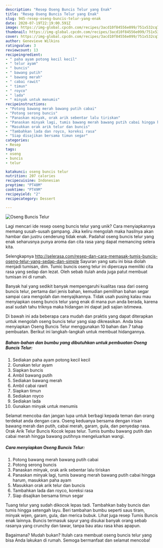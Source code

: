 ```yaml
---
description: "Resep Oseng Buncis Telur yang Enak"
title: "Resep Oseng Buncis Telur yang Enak"
slug: 945-resep-oseng-buncis-telur-yang-enak
date: 2020-07-19T22:19:00.591Z
image: https://img-global.cpcdn.com/recipes/3acd10f84556e099/751x532cq70/oseng-buncis-telur-foto-resep-utama.jpg
thumbnail: https://img-global.cpcdn.com/recipes/3acd10f84556e099/751x532cq70/oseng-buncis-telur-foto-resep-utama.jpg
cover: https://img-global.cpcdn.com/recipes/3acd10f84556e099/751x532cq70/oseng-buncis-telur-foto-resep-utama.jpg
author: Genevieve Wilkins
ratingvalue: 3
reviewcount: 13
recipeingredient:
- " paha ayam potong kecil kecil"
- " telur ayam"
- " buncis"
- " bawang putih"
- " bawang merah"
- " cabai rawit"
- " timun"
- " royco"
- " lada"
- " minyak untuk menumis"
recipeinstructions:
- "Potong bawang merah bawang putih cabai"
- "Potong serong buncis"
- "Panaskan minyak, orak arik sebentar lalu tiriskan"
- "Panaskan minyak lagi, tumis bawang merah bawang putih cabai hingga harum, masukkan paha ayam"
- "Masukkan orak arik telur dan buncis"
- "Tambahkan lada dan royco, koreksi rasa"
- "Siap disajikan bersama timun segar"
categories:
- Resep
tags:
- oseng
- buncis
- telur

katakunci: oseng buncis telur 
nutrition: 207 calories
recipecuisine: Indonesian
preptime: "PT40M"
cooktime: "PT49M"
recipeyield: "2"
recipecategory: Dessert

---
```



![Oseng Buncis Telur](https://img-global.cpcdn.com/recipes/3acd10f84556e099/751x532cq70/oseng-buncis-telur-foto-resep-utama.jpg)

Lagi mencari ide resep oseng buncis telur yang unik? Cara menyiapkannya memang susah-susah gampang. Jika keliru mengolah maka hasilnya akan hambar dan justru cenderung tidak enak. Padahal oseng buncis telur yang enak seharusnya punya aroma dan cita rasa yang dapat memancing selera kita.

Selengkapnya http://selerasa.com/resep-dan-cara-memasak-tumis-buncis-oseng-telur-yang-sedap-dan-simple Sayuran yang satu ini bisa diolah menjadi tumisan, dim. Tumic buncis oseng telur ini dipercaya memiliki cita rasa yang sedap dan lezat. Oleh sebab itulah anda juga patut membuat tumisan ini di rumah.

Banyak hal yang sedikit banyak mempengaruhi kualitas rasa dari oseng buncis telur, pertama dari jenis bahan, kemudian pemilihan bahan segar sampai cara mengolah dan menyajikannya. Tidak usah pusing kalau mau menyiapkan oseng buncis telur yang enak di mana pun anda berada, karena asal sudah tahu triknya maka hidangan ini dapat jadi sajian istimewa.


Di bawah ini ada beberapa cara mudah dan praktis yang dapat diterapkan untuk mengolah oseng buncis telur yang siap dikreasikan. Anda bisa menyiapkan Oseng Buncis Telur menggunakan 10 bahan dan 7 tahap pembuatan. Berikut ini langkah-langkah untuk membuat hidangannya.

<!--inarticleads1-->

##### Bahan-bahan dan bumbu yang dibutuhkan untuk pembuatan Oseng Buncis Telur:

1. Sediakan  paha ayam potong kecil kecil
1. Gunakan  telur ayam
1. Siapkan  buncis
1. Ambil  bawang putih
1. Sediakan  bawang merah
1. Ambil  cabai rawit
1. Siapkan  timun
1. Sediakan  royco
1. Sediakan  lada
1. Gunakan  minyak untuk menumis


Selamat mencoba dan jangan lupa untuk berbagi kepada teman dan orang terdekat anda dengan cara. Oseng keduanya bersama dengan irisan bawang merah dan putih, cabai merah, garam, gula, dan penyedap rasa. Orak Arik Telur Buncis Kocok lepas telur. Tumis bumbu bawang putih dan cabai merah hingga bawang putihnya mengeluarkan wangi. 

<!--inarticleads2-->

##### Cara menyiapkan Oseng Buncis Telur:

1. Potong bawang merah bawang putih cabai
1. Potong serong buncis
1. Panaskan minyak, orak arik sebentar lalu tiriskan
1. Panaskan minyak lagi, tumis bawang merah bawang putih cabai hingga harum, masukkan paha ayam
1. Masukkan orak arik telur dan buncis
1. Tambahkan lada dan royco, koreksi rasa
1. Siap disajikan bersama timun segar


Tuang telur yang sudah dikocok lepas tadi. Tambahkan baby buncis dan tumis hingga setengah layu. Beri tambahan bumbu seperti saus tiram, minyak wijen, garam, gula, dan merica bubuk. Lihat juga resep Tumis Buncis enak lainnya. Buncis termasuk sayur yang disukai banyak orang sebab rasanya yang crunchy dan tawar, tanpa bau atau rasa khas apapun. 

Bagaimana? Mudah bukan? Itulah cara membuat oseng buncis telur yang bisa Anda lakukan di rumah. Semoga bermanfaat dan selamat mencoba!
